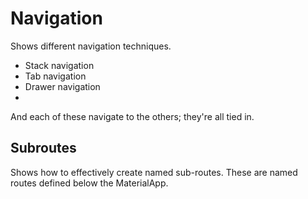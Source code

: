 # Navigation

Shows different navigation techniques.

- Stack navigation
- Tab navigation
- Drawer navigation
- 

And each of these navigate to the others; they're all tied in.

## Subroutes

Shows how to effectively create named sub-routes. These are named routes defined below the MaterialApp.


